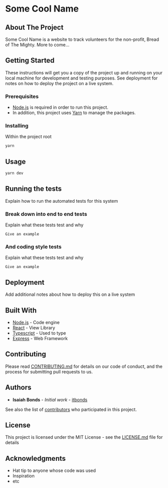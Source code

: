 # Some Cool Name

## About The Project

Some Cool Name is a website to track volunteers for the non-profit, Bread of The Mighty. More to come...

## Getting Started

These instructions will get you a copy of the project up and running on your local machine for development and testing purposes. See deployment for notes on how to deploy the project on a live system.

### Prerequisites  

- [Node.js](https://nodejs.org/en/) is required in order to run this project.
- In addition, this project uses [Yarn](https://yarnpkg.com/en/) to manage the packages.

### Installing

Within the project root

``` bash
yarn
```


## Usage

```bash
yarn dev
```

## Running the tests

Explain how to run the automated tests for this system

### Break down into end to end tests

Explain what these tests test and why

```
Give an example
```

### And coding style tests

Explain what these tests test and why

```
Give an example
```

## Deployment

Add additional notes about how to deploy this on a live system

## Built With  

- [Node.js](https://nodejs.org/) - Code engine  
- [React](https://reactjs.org/) - View Library
- [Typescript](https://www.typescriptlang.org/) - Used to type
- [Express](https://expressjs.com/) - Web Framework

## Contributing

Please read [CONTRIBUTING.md]() for details on our code of conduct, and the process for submitting pull requests to us.


## Authors

* **Isaiah Bonds** - *Initial work* - [itbonds](https://github.com/itbonds)

See also the list of [contributors](https://github.com/your/project/contributors) who participated in this project.

## License

This project is licensed under the MIT License - see the [LICENSE.md](LICENSE.md) file for details

## Acknowledgments

* Hat tip to anyone whose code was used
* Inspiration
* etc
